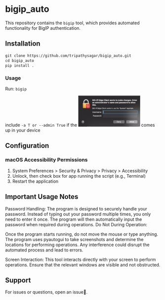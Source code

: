 # bigip_auto

This repository contains the `bigip` tool, which provides automated functionality for BigIP authentication. 


## Installation

```
git clone https://github.com/tripathysagar/bigip_auto.git
cd bigip_auto
pip install .
```
### Usage
Run: `bigip`

include `-a T or --admin True` if the <img src="./bigip/ref_image/2/admin.png" width="200" height="100" alt="admin pop up">
 comes up in your device

## Configuration

### macOS Accessibility Permissions

1. System Preferences > Security & Privacy > Privacy > Accessibility
2. Unlock, then check box for app running the script (e.g., Terminal)
3. Restart the application



## Important Usage Notes

Password Handling: The program is designed to securely handle your password. Instead of typing out your password multiple times, you only need to enter it once. The program will then automatically input the password when required during operations.
Do Not During Operation:

Once the program starts running, do not move the mouse or type anything.
The program uses pyautogui to take screenshots and determine the locations for performing operations.
Any interference could disrupt the automated process and lead to errors.


Screen Interaction: This tool interacts directly with your screen to perform operations. Ensure that the relevant windows are visible and not obstructed.
## Support

For issues or questions, open an issue🫡.


